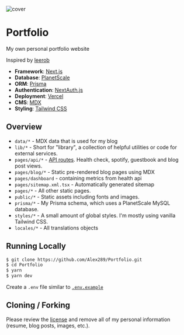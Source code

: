 ![cover](https://repository-images.githubusercontent.com/386759878/c36b43cf-3c9d-411c-808b-00543064de58)

# Portfolio

My own personal portfolio website

Inspired by [leerob](https://github.com/leerob/leerob.io)

- **Framework**: [Next.js](https://nextjs.org/)
- **Database**: [PlanetScale](https://planetscale.com)
- **ORM**: [Prisma](https://prisma.io/)
- **Authentication**: [NextAuth.js](https://next-auth.js.org/)
- **Deployment**: [Vercel](https://vercel.com)
- **CMS**: [MDX](https://sanity.io)
- **Styling**: [Tailwind CSS](https://tailwindcss.com/)

## Overview

- `data/*` - MDX data that is used for my blog
- `lib/*` - Short for "library", a collection of helpful utilities or code for external services.
- `pages/api/*` - [API routes](https://nextjs.org/docs/api-routes/introduction). Health check, spotify, guestbook and blog post views.
- `pages/blog/*` - Static pre-rendered blog pages using MDX
- `pages/dashboard` - containing metrics from health api
- `pages/sitemap.xml.tsx` - Automatically generated sitemap
- `pages/*` - All other static pages.
- `public/*` - Static assets including fonts and images.
- `prisma/*` - My Prisma schema, which uses a PlanetScale MySQL database.
- `styles/*` - A small amount of global styles. I'm mostly using vanilla Tailwind CSS.
- `locales/*` - All translations objects

## Running Locally

```bash
$ git clone https://github.com/Alex289/Portfolio.git
$ cd Portfolio
$ yarn
$ yarn dev
```

Create a `.env` file  similar to [`.env.example`](https://github.com/Alex289/Portfolio/blob/main/.env.example)

## Cloning / Forking

Please review the [license](https://github.com/Alex289/Portfolio/blob/main/LICENSE) and remove all of my personal information (resume, blog posts, images, etc.).
